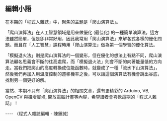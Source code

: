 ## 編輯小語

在本期的「程式人雜誌」中，聚焦的主題是「爬山演算法」。

「爬山演算法」在人工智慧領域是用來做優化 (最佳化) 的一種簡單演算法。這方法雖然簡單，但是卻非常好用，因此我常用「爬山演算法」來解各式各樣的優化問題。而且在「人工智慧」課程時用「爬山演算法」做為第一個學習的優化算法。

「模擬退火法」則是爬山演算法的一個變形，但在優化的想法上有點不同，爬山演算法顧名思義會不斷的往高處爬，而「模擬退火法」則會不斷的向著能量低的方向走。當我們把爬山的高度轉換成位能函數時，就變成了一種「流水下山演算法」，然後我們再加入用溫度控制的遷移機率之後，可以讓這個演算法有機會跳出谷底，找到另一個更好的解。

當然、本期不只有「爬山演算法」的相關文章，還有更精彩的 Arduino, VB, OpenCV 與擴增實境, 開放電腦計畫等內容，希望讀者會喜歡這期的「程式人雜誌」！

---- （程式人雜誌編輯 - 陳鍾誠）
